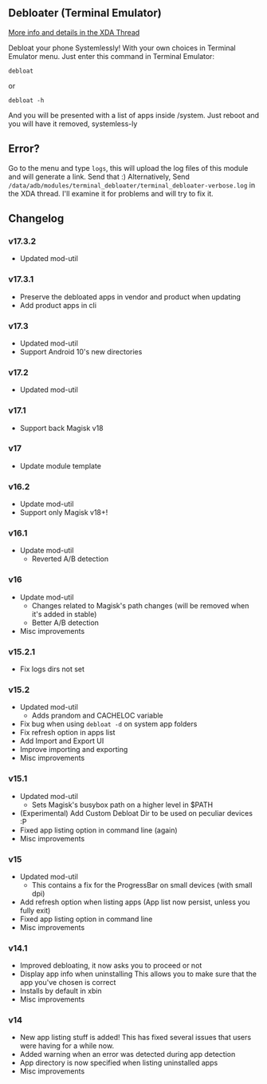 ## Debloater (Terminal Emulator)
[More info and details in the XDA Thread](https://forum.xda-developers.com/apps/magisk/module-terminal-debloater-debloat-t3584163)

 Debloat your phone Systemlessly!
 With your own choices in Terminal Emulator menu.
 Just enter this command in Terminal Emulator:

	debloat
	
or

	debloat -h
	
 And you will be presented with a list of apps inside /system.
 Just reboot and you will have it removed, systemless-ly
 
## Error?
 Go to the menu and type `logs`, this will upload the log files of this module and will generate a link. Send that :)
 Alternatively, Send `/data/adb/modules/terminal_debloater/terminal_debloater-verbose.log` in the XDA thread. I'll examine it for problems and will try to fix it.

## Changelog

### v17.3.2
* Updated mod-util
### v17.3.1
* Preserve the debloated apps in vendor and product when updating
* Add product apps in cli
### v17.3
* Updated mod-util
* Support Android 10's new directories
### v17.2
* Updated mod-util
### v17.1
* Support back Magisk v18
### v17
* Update module template
### v16.2
* Update mod-util
* Support only Magisk v18+!
### v16.1
* Update mod-util
  * Reverted A/B detection
### v16
* Update mod-util
  * Changes related to Magisk's path changes (will be removed when it's added in stable)
  * Better A/B detection
* Misc improvements
### v15.2.1
* Fix logs dirs not set
### v15.2
* Updated mod-util
  * Adds prandom and CACHELOC variable
* Fix bug when using `debloat -d` on system app folders
* Fix refresh option in apps list
* Add Import and Export UI
* Improve importing and exporting
* Misc improvements
### v15.1
* Updated mod-util
  * Sets Magisk's busybox path on a higher level in $PATH
* (Experimental) Add Custom Debloat Dir to be used on peculiar devices :P
* Fixed app listing option in command line (again)
* Misc improvements
### v15
* Updated mod-util
  * This contains a fix for the ProgressBar on small devices (with small dpi)
* Add refresh option when listing apps (App list now persist, unless you fully exit)
* Fixed app listing option in command line
* Misc improvements
### v14.1
* Improved debloating, it now asks you to proceed or not
* Display app info when uninstalling
  This allows you to make sure that the app you've chosen is correct
* Installs by default in xbin
* Misc improvements
### v14
* New app listing stuff is added! This has fixed several issues that users were having for a while now.
* Added warning when an error was detected during app detection
* App directory is now specified when listing uninstalled apps
* Misc improvements

